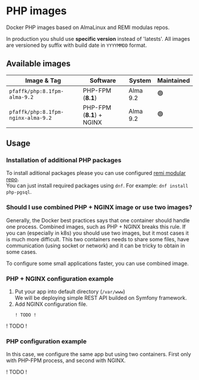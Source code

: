 # PHP images
Docker PHP images based on AlmaLinux and REMI modulas repos. 

In production you shuld use **specific version** instead of 'latests'. 
All images are versioned by suffix with build date in `YYYYMMDD` format. 

## Available images
| Image & Tag | Software | System | Maintained | 
|-------------|----------|--------|------------|
| `pfaffk/php:8.1fpm-alma-9.2`       | PHP-FPM (**8.1**)         | Alma 9.2 | :green_circle: |
| `pfaffk/php:8.1fpm-nginx-alma-9.2` | PHP-FPM (**8.1**) + NGINX | Alma 9.2 | :green_circle: |

## Usage
### Installation of additional PHP packages
To install aditional packages please you can use configured [remi modular repo](https://rpms.remirepo.net/enterprise/8/modular/x86_64/repoview/). \
You can just install required packages using `dnf`. For example: `dnf install php-pgsql`.

### Should I use combined PHP + NGINX image or use two images? 
Generally, the Docker best practices says that one container should handle one process. 
Combined images, such as PHP + NGINX breaks this rule. If you can (especially in k8s) you should use two images,
but it most cases it is much more difficult. This two containers needs to share some files, have communication (using socket or network) and it can be tricky to obtain in some cases.

To configure some small applications faster, you can use combined image. 

### PHP + NGINX configuration example
1. Put your app into default directory (`/var/www`) \
     We will be deploying simple REST API builded on Symfony framework. 
2. Add NGINX configuration file.
     ```
     ! TODO !
     ```
! TODO !

### PHP configuration example
In this case, we configure the same app but using two containers. First only with PHP-FPM process, and second with NGINX.

! TODO ! 
